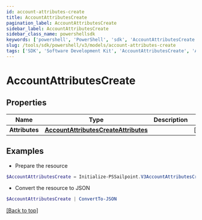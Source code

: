 ```yaml
---
id: account-attributes-create
title: AccountAttributesCreate
pagination_label: AccountAttributesCreate
sidebar_label: AccountAttributesCreate
sidebar_class_name: powershellsdk
keywords: ['powershell', 'PowerShell', 'sdk', 'AccountAttributesCreate', 'AccountAttributesCreate'] 
slug: /tools/sdk/powershell/v3/models/account-attributes-create
tags: ['SDK', 'Software Development Kit', 'AccountAttributesCreate', 'AccountAttributesCreate']
---
```



# AccountAttributesCreate

## Properties

Name | Type | Description | Notes
------------ | ------------- | ------------- | -------------
**Attributes** | [**AccountAttributesCreateAttributes**](account-attributes-create-attributes) |  | [required]

## Examples

- Prepare the resource
```powershell
$AccountAttributesCreate = Initialize-PSSailpoint.V3AccountAttributesCreate  -Attributes null
```

- Convert the resource to JSON
```powershell
$AccountAttributesCreate | ConvertTo-JSON
```


[[Back to top]](#) 

